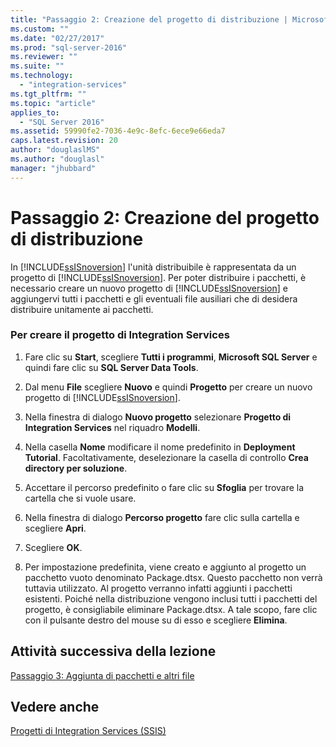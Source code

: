 ```yaml
---
title: "Passaggio 2: Creazione del progetto di distribuzione | Microsoft Docs"
ms.custom: ""
ms.date: "02/27/2017"
ms.prod: "sql-server-2016"
ms.reviewer: ""
ms.suite: ""
ms.technology: 
  - "integration-services"
ms.tgt_pltfrm: ""
ms.topic: "article"
applies_to: 
  - "SQL Server 2016"
ms.assetid: 59990fe2-7036-4e9c-8efc-6ece9e66eda7
caps.latest.revision: 20
author: "douglaslMS"
ms.author: "douglasl"
manager: "jhubbard"
---
```

# Passaggio 2: Creazione del progetto di distribuzione
In [!INCLUDE[ssISnoversion](../includes/ssisnoversion-md.md)] l'unità distribuibile è rappresentata da un progetto di [!INCLUDE[ssISnoversion](../includes/ssisnoversion-md.md)]. Per poter distribuire i pacchetti, è necessario creare un nuovo progetto di [!INCLUDE[ssISnoversion](../includes/ssisnoversion-md.md)] e aggiungervi tutti i pacchetti e gli eventuali file ausiliari che di desidera distribuire unitamente ai pacchetti.  
  
### Per creare il progetto di Integration Services  
  
1.  Fare clic su **Start**, scegliere **Tutti i programmi**, **Microsoft SQL Server** e quindi fare clic su **SQL Server Data Tools**.  
  
2.  Dal menu **File** scegliere **Nuovo** e quindi **Progetto** per creare un nuovo progetto di [!INCLUDE[ssISnoversion](../includes/ssisnoversion-md.md)].  
  
3.  Nella finestra di dialogo **Nuovo progetto** selezionare **Progetto di Integration Services** nel riquadro **Modelli**.  
  
4.  Nella casella **Nome** modificare il nome predefinito in **Deployment Tutorial**. Facoltativamente, deselezionare la casella di controllo **Crea directory per soluzione**.  
  
5.  Accettare il percorso predefinito o fare clic su **Sfoglia** per trovare la cartella che si vuole usare.  
  
6.  Nella finestra di dialogo **Percorso progetto** fare clic sulla cartella e scegliere **Apri**.  
  
7.  Scegliere **OK**.  
  
8.  Per impostazione predefinita, viene creato e aggiunto al progetto un pacchetto vuoto denominato Package.dtsx. Questo pacchetto non verrà tuttavia utilizzato. Al progetto verranno infatti aggiunti i pacchetti esistenti. Poiché nella distribuzione vengono inclusi tutti i pacchetti del progetto, è consigliabile eliminare Package.dtsx. A tale scopo, fare clic con il pulsante destro del mouse su di esso e scegliere **Elimina**.  
  
## Attività successiva della lezione  
[Passaggio 3: Aggiunta di pacchetti e altri file](../integration-services/step-3-adding-packages-and-other-files.md)  
  
## Vedere anche  
[Progetti di Integration Services &#40;SSIS&#41;](../Topic/Integration%20Services%20(SSIS)%20Projects.md)  
  
  
  
